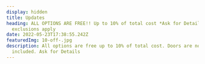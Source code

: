 ```yaml
---
display: hidden
title: Updates
heading: ALL OPTIONS ARE FREE!! Up to 10% of total cost *Ask for Details,
  exclusions apply
date: 2022-05-23T17:38:55.242Z
featuredImg: 10-off-.jpg
description: A﻿ll options are free up to 10% of total cost. Doors are not
  included. Ask for Details
---
```

